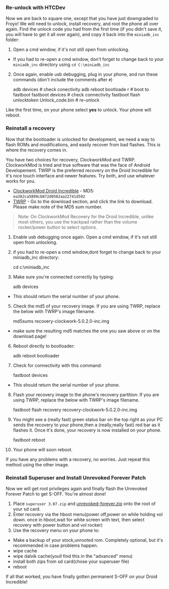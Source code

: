 ### Re-unlock with HTCDev

Now we are back to square one, except that you have just downgraded to Froyo! We will need to unlock, install recovery, and root the phone all over again. Find the unlock code you had from the first time (if you didn't save it, you will have to get it all over again), and copy it back into the `miniadb_inc` folder:

1. Open a cmd window, if it's not still open from unlocking.
  * If you had to re-open a cmd window, don't forget to change back to your `miniadb_inc` directory using `cd C:\miniadb_inc`
2. Once again, enable usb debugging, plug in your phone, and run these commands (don't include the comments after `#`)

    adb devices					# check conectivity
    adb reboot bootloade	r		# boot to fastboot
    fastboot devices				# check connectivity
    fastboot flash unlocktoken Unlock_code.bin	# re-unlock

Like the first time, on your phone select **yes** to unlock. Your phone will reboot. 

### Reinstall a recovery

Now that the bootloader is unlocked for development, we need a way to flash ROMs and modifications, and easily recover from bad flashes. This is where the recovery comes in.

You have two choices for recovery, ClockworkMod and TWRP. ClockworkMod is tried and true software that was the face of Android Developement. TWRP is the preferred recovery on the Droid Incredible for it's nice touch interface and newer features. Try both, and use whatever works for you.

* [ClockworkMod Droid Incredible](http://download.clockworkmod.com/recoveries/recovery-clockwork-5.0.2.0-inc.img) - MD5: `ea382ca5809cb872d0582aa22741d592`
* [TWRP](http://www.teamw.in/project/twrp2/4) - Go to the download section, and click the link to download. Please make note of the MD5 sum number.

> Note: On ClockworkMod Recovery for the Droid Incredible, unlike most others, you use the trackpad rather than the volume rocker/power button to select options.

1. Enable usb debugging once again. Open a cmd window, if it's not still open from unlocking.

2. if you had to re-open a cmd window,dont forget to change back to your miniadb_inc directory:

    cd c:\miniadb_inc

3. Make sure you're connected correctly by typing:

    adb devices

* This should return the serial number of your phone.

5. Check the md5 of your recovery image. If you are using TWRP, replace the below with TWRP's image filename.

    md5sums recovery-clockwork-5.0.2.0-inc.img

* make sure the resulting md5 matches the one you saw above or on the download page!

6. Reboot directly to bootloader:

    adb reboot bootloader

7. Check for connectivity with this command:

    fastboot devices

* This should return the serial number of your phone.

8. Flash your recovery image to the phone's recovery partition: If you are using TWRP, replace the below with TWRP's image filename.

    fastboot flash recovery recovery-clockwork-5.0.2.0-inc.img

9. You might see a (really fast) green status bar on the top right as your PC sends the recovery to your phone,then a (really,really fast) red bar as it flashes it. Once it's done, your recovery is now installed on your phone.

    fastboot reboot

10. Your phone will soon reboot.

If you have any problems with a recovery, no worries. Just repeat this method using the other image.

### Reinstall Superuser and Install Unrevoked Forever Patch

Now we will get root privileges again and finally flash the Unrevoked Forever Patch to get S-OFF. You're almost done!

1. Place `superuser 3.07.zip` and [unrevoked-forever.zip](http://downloads.unrevoked.com/forever/current/unrevoked-forever.zip) onto the root of your sd card.
2. Enter recovery via the hboot menu(power off,power on while holding vol down. once in hboot,wait for white screen with text, then select recovery with power button and vol rocker)
3. Use the recovery menu on your phone to:
  * Make a backup of your stock,unrooted rom. Completely optional, but it's recommended in case problems happen.
  * wipe cache
  * wipe dalvik cache(youll find this in the "advanced" menu)
  * install both zips from sd card(chose your superuser file)
  * reboot

If all that worked, you have finally gotten permanent S-OFF on your Droid Incredible!

